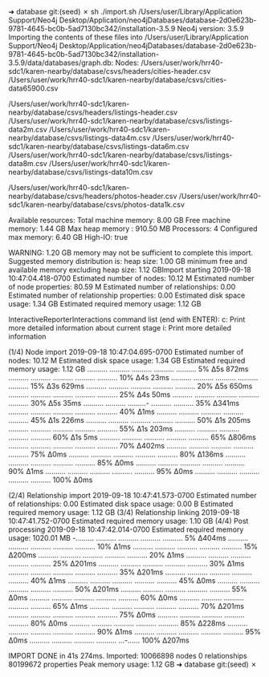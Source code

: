 ➜  database git:(seed) ✗ sh ./import.sh
/Users/user/Library/Application Support/Neo4j Desktop/Application/neo4jDatabases/database-2d0e623b-9781-4645-bc0b-5ad7130bc342/installation-3.5.9
Neo4j version: 3.5.9
Importing the contents of these files into /Users/user/Library/Application Support/Neo4j Desktop/Application/neo4jDatabases/database-2d0e623b-9781-4645-bc0b-5ad7130bc342/installation-3.5.9/data/databases/graph.db:
Nodes:
  /Users/user/work/hrr40-sdc1/karen-nearby/database/csvs/headers/cities-header.csv
  /Users/user/work/hrr40-sdc1/karen-nearby/database/csvs/cities-data65900.csv

  /Users/user/work/hrr40-sdc1/karen-nearby/database/csvs/headers/listings-header.csv
  /Users/user/work/hrr40-sdc1/karen-nearby/database/csvs/listings-data2m.csv
  /Users/user/work/hrr40-sdc1/karen-nearby/database/csvs/listings-data4m.csv
  /Users/user/work/hrr40-sdc1/karen-nearby/database/csvs/listings-data6m.csv
  /Users/user/work/hrr40-sdc1/karen-nearby/database/csvs/listings-data8m.csv
  /Users/user/work/hrr40-sdc1/karen-nearby/database/csvs/listings-data10m.csv

  /Users/user/work/hrr40-sdc1/karen-nearby/database/csvs/headers/photos-header.csv
  /Users/user/work/hrr40-sdc1/karen-nearby/database/csvs/photos-data1k.csv

Available resources:
  Total machine memory: 8.00 GB
  Free machine memory: 1.44 GB
  Max heap memory : 910.50 MB
  Processors: 4
  Configured max memory: 6.40 GB
  High-IO: true

WARNING: 1.20 GB memory may not be sufficient to complete this import. Suggested memory distribution is:
heap size: 1.00 GB
minimum free and available memory excluding heap size: 1.12 GBImport starting 2019-09-18 10:47:04.418-0700
  Estimated number of nodes: 10.12 M
  Estimated number of node properties: 80.59 M
  Estimated number of relationships: 0.00
  Estimated number of relationship properties: 0.00
  Estimated disk space usage: 1.34 GB
  Estimated required memory usage: 1.12 GB

InteractiveReporterInteractions command list (end with ENTER):
  c: Print more detailed information about current stage
  i: Print more detailed information

(1/4) Node import 2019-09-18 10:47:04.695-0700
  Estimated number of nodes: 10.12 M
  Estimated disk space usage: 1.34 GB
  Estimated required memory usage: 1.12 GB
.......... .......... .......... .......... ..........   5% ∆5s 872ms
.......... .......... .......... .......... ..........  10% ∆4s 23ms
.......... .......... .......... .......... ..........  15% ∆3s 629ms
.......... .......... .......... .......... ..........  20% ∆5s 650ms
.......... .......... .......... .......... ..........  25% ∆4s 50ms
.......... .......... .......... .......... ..........  30% ∆5s 35ms
.......... .......... .........- .......... ..........  35% ∆341ms
.......... .......... .......... .......... ..........  40% ∆1ms
.......... .......... .......... .......... ..........  45% ∆1s 226ms
.......... .......... .......... .......... ..........  50% ∆1s 205ms
.......... .......... .......... .......... ..........  55% ∆1s 203ms
.......... .......... .......... .......... ..........  60% ∆1s 5ms
.......... .......... .......... .......... ..........  65% ∆806ms
.......... .......... .......... .......... ..........  70% ∆402ms
.......... .......... .......... .......... ..........  75% ∆0ms
.......... .......... .......... .......... ..........  80% ∆136ms
.......... .......... .......... .......... ..........  85% ∆0ms
.......... .......... .......... .......... ..........  90% ∆1ms
.......... .......... .......... .......... ..........  95% ∆0ms
.......... .......... .......... .......... .......... 100% ∆0ms

(2/4) Relationship import 2019-09-18 10:47:41.573-0700
  Estimated number of relationships: 0.00
  Estimated disk space usage: 0.00 B
  Estimated required memory usage: 1.12 GB
(3/4) Relationship linking 2019-09-18 10:47:41.752-0700
  Estimated required memory usage: 1.10 GB
(4/4) Post processing 2019-09-18 10:47:42.014-0700
  Estimated required memory usage: 1020.01 MB
-......... .......... .......... .......... ..........   5% ∆404ms
.......... .......... .......... .......... ..........  10% ∆1ms
.......... .......... .......... .......... ..........  15% ∆200ms
.......... .......... .......... .......... ..........  20% ∆1ms
.......... .......... .......... .......... ..........  25% ∆201ms
.......... .......... .......... .......... ..........  30% ∆1ms
.......... .......... .......... .......... ..........  35% ∆201ms
.......... .......... .......... .......... ..........  40% ∆1ms
.......... .......... .......... .......... ..........  45% ∆0ms
.......... .......... .......... .......... ..........  50% ∆201ms
.......... .......... .......... .......... ..........  55% ∆0ms
.......... .......... .......... .......... ..........  60% ∆0ms
.......... .......... .......... .......... ..........  65% ∆1ms
.......... .......... .......... .......... ..........  70% ∆201ms
.......... .......... .......... .......... ..........  75% ∆0ms
.......... .......... .......... .......... ..........  80% ∆0ms
.......... .......... .......... .......... ..........  85% ∆228ms
.......... .......... .......... .......... ..........  90% ∆1ms
.......... .......... .......... .......... ..........  95% ∆0ms
.......... .......... .......... .......... ...-...... 100% ∆207ms


IMPORT DONE in 41s 274ms.
Imported:
  10066898 nodes
  0 relationships
  80199672 properties
Peak memory usage: 1.12 GB
➜  database git:(seed) ✗